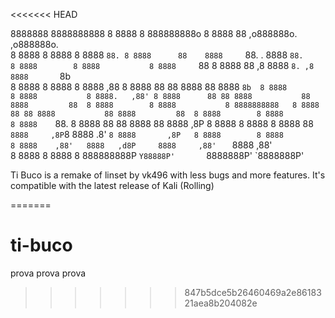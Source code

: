 <<<<<<< HEAD


                                                                                                        
8888888 8888888888  8 8888           8 888888888o   8 8888      88     ,o888888o.        ,o888888o.     
      8 8888        8 8888           8 8888    `88. 8 8888      88    8888     `88.   . 8888     `88.   
      8 8888        8 8888           8 8888     `88 8 8888      88 ,8 8888       `8. ,8 8888       `8b  
      8 8888        8 8888           8 8888     ,88 8 8888      88 88 8888           88 8888        `8b 
      8 8888        8 8888           8 8888.   ,88' 8 8888      88 88 8888           88 8888         88 
      8 8888        8 8888           8 8888888888   8 8888      88 88 8888           88 8888         88 
      8 8888        8 8888           8 8888    `88. 8 8888      88 88 8888           88 8888        ,8P 
      8 8888        8 8888           8 8888      88 ` 8888     ,8P `8 8888       .8' `8 8888       ,8P  
      8 8888        8 8888           8 8888    ,88'   8888   ,d8P     8888     ,88'   ` 8888     ,88'   
      8 8888        8 8888           8 888888888P      `Y88888P'       `8888888P'        `8888888P'     




Ti Buco is a remake of linset by vk496 with less bugs and more features. It's compatible with the latest release of Kali (Rolling)


=======
# ti-buco
prova
prova
prova
>>>>>>> 847b5dce5b26460469a2e8618321aea8b204082e
